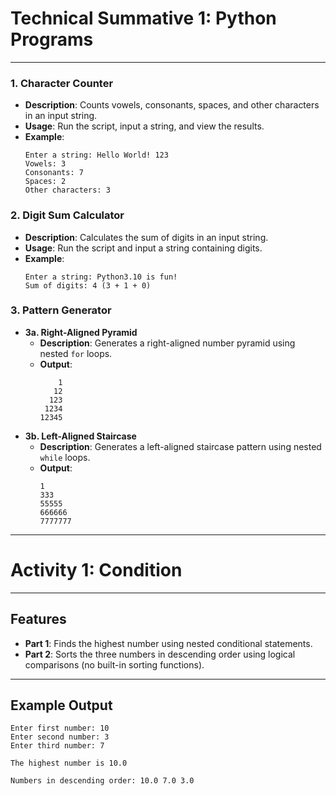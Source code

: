# Technical Summative 1: Python Programs
---
### 1. **Character Counter**  
   - **Description**: Counts vowels, consonants, spaces, and other characters in an input string.  
   - **Usage**: Run the script, input a string, and view the results.  
   - **Example**:  
     ```plaintext
     Enter a string: Hello World! 123
     Vowels: 3  
     Consonants: 7  
     Spaces: 2  
     Other characters: 3
     ```

### 2. **Digit Sum Calculator**  
   - **Description**: Calculates the sum of digits in an input string.  
   - **Usage**: Run the script and input a string containing digits.  
   - **Example**:  
     ```plaintext
     Enter a string: Python3.10 is fun!
     Sum of digits: 4 (3 + 1 + 0)
     ```

### 3. **Pattern Generator**  
   - **3a. Right-Aligned Pyramid**  
     - **Description**: Generates a right-aligned number pyramid using nested `for` loops.  
     - **Output**:  
       ```plaintext
           1
          12
         123
        1234
       12345
       ```
   - **3b. Left-Aligned Staircase**  
     - **Description**: Generates a left-aligned staircase pattern using nested `while` loops.  
     - **Output**:  
       ```plaintext
       1
       333
       55555
       666666
       7777777
       ```
---
# Activity 1: Condition 
---

## Features

- **Part 1**: Finds the highest number using nested conditional statements.  
- **Part 2**: Sorts the three numbers in descending order using logical comparisons (no built-in sorting functions).  

---

## Example Output

```
Enter first number: 10
Enter second number: 3
Enter third number: 7

The highest number is 10.0

Numbers in descending order: 10.0 7.0 3.0
```
